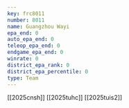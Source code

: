 ```yaml
---
key: frc8011
number: 8011
name: Guangzhou Wayi
epa_end: 0
auto_epa_end: 0
teleop_epa_end: 0
endgame_epa_end: 0
winrate: 0
district_epa_rank: 0
district_epa_percentile: 0
type: Team
---
```

[[2025cnsh]]
[[2025tuhc]]
[[2025tuis2]]
